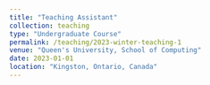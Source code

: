 ```yaml
---
title: "Teaching Assistant"
collection: teaching
type: "Undergraduate Course"
permalink: /teaching/2023-winter-teaching-1
venue: "Queen's University, School of Computing"
date: 2023-01-01
location: "Kingston, Ontario, Canada"
---
```

